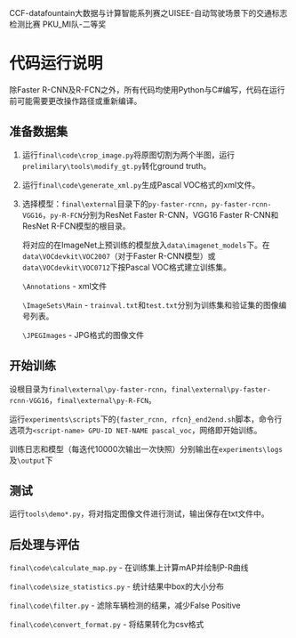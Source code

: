 CCF-datafountain大数据与计算智能系列赛之UISEE-自动驾驶场景下的交通标志检测比赛
PKU_MI队-二等奖
# 代码运行说明

除Faster R-CNN及R-FCN之外，所有代码均使用Python与C#编写，代码在运行前可能需要更改操作路径或重新编译。

## 准备数据集

1. 运行`final\code\crop_image.py`将原图切割为两个半图，运行`prelimilary\tools\modify_gt.py`转化ground truth。

2. 运行`final\code\generate_xml.py`生成Pascal VOC格式的xml文件。

3. 选择模型：`final\external`目录下的`py-faster-rcnn`，`py-faster-rcnn-VGG16`，`py-R-FCN`分别为ResNet Faster R-CNN，VGG16 Faster R-CNN和ResNet R-FCN模型的根目录。

   将对应的在ImageNet上预训练的模型放入`data\imagenet_models`下。在`data\VOCdevkit\VOC2007`（对于Faster R-CNN模型）或`data\VOCdevkit\VOC0712`下按Pascal VOC格式建立训练集。

   `\Annotations` - xml文件

   `\ImageSets\Main` - `trainval.txt`和`test.txt`分别为训练集和验证集的图像编号列表。

   `\JPEGImages` - JPG格式的图像文件

## 开始训练

设根目录为`final\external\py-faster-rcnn`，`final\external\py-faster-rcnn-VGG16`，`final\external\py-R-FCN`。

运行`experiments\scripts`下的`{faster_rcnn, rfcn}_end2end.sh`脚本，命令行选项为`<script-name> GPU-ID NET-NAME pascal_voc`，网络即开始训练。

训练日志和模型（每迭代10000次输出一次快照）分别输出在`experiments\logs`及`\output`下

## 测试

运行`tools\demo*.py`，将对指定图像文件进行测试，输出保存在txt文件中。

## 后处理与评估

`final\code\calculate_map.py` - 在训练集上计算mAP并绘制P-R曲线

`final\code\size_statistics.py` - 统计结果中box的大小分布

`final\code\filter.py` - 滤除车辆检测的结果，减少False Positive

`final\code\convert_format.py` - 将结果转化为csv格式
